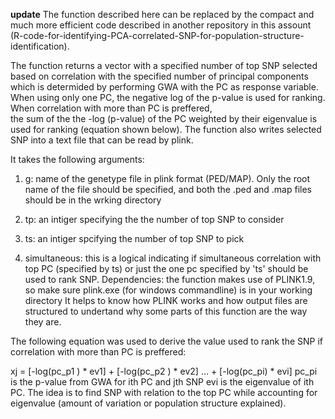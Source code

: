 **update** The function described here can be replaced by the compact and much more efficient code described in another 
           repository in this assount (R-code-for-identifying-PCA-correlated-SNP-for-population-structure-identification). 
           
The function returns a vector with a specified number of top SNP selected based on correlation with 
the specified number of principal components which is determided by performing GWA with the PC as response variable. 
When using only one PC, the negative log of the p-value is used for ranking. When correlation with more than PC is preffered,  
the sum of the the -log (p-value) of the PC weighted by their eigenvalue is used for ranking (equation shown below).
The function also writes selected SNP into a text file that can be read by plink.

It takes the following arguments:

1. g: name of the genetype file in plink format (PED/MAP). Only the root name of the file should be specified, and both
the .ped and .map files should be in the wrking directory

2. tp: an intiger specifying the the number of top SNP to consider 

3. ts: an intiger spcifying the number of top SNP to pick 

4. simultaneous: this is a logical indicating if simultaneous correlation with top PC (specified by ts) or just the one pc 
specified by 'ts' should be used to rank SNP. 
Dependencies: the function makes use of PLINK1.9, so make sure plink.exe (for windows commandline) is in your working directory
It helps to know how PLINK works and how output files are structured to undertand why some parts of this function are the way they are.


The following equation was used to derive the value used to rank the SNP if correlation with more than PC is preffered:

xj = [-log(pc_p1 ) * ev1] + [-log(pc_p2 ) * ev2] … + [-log(pc_pi) * evi]
  pc_pi is the p-value from GWA for  ith PC and jth SNP
  evi   is the eigenvalue of ith PC. The idea is to find SNP with relation to the top PC while accounting for eigenvalue (amount of variation or population structure explained).
